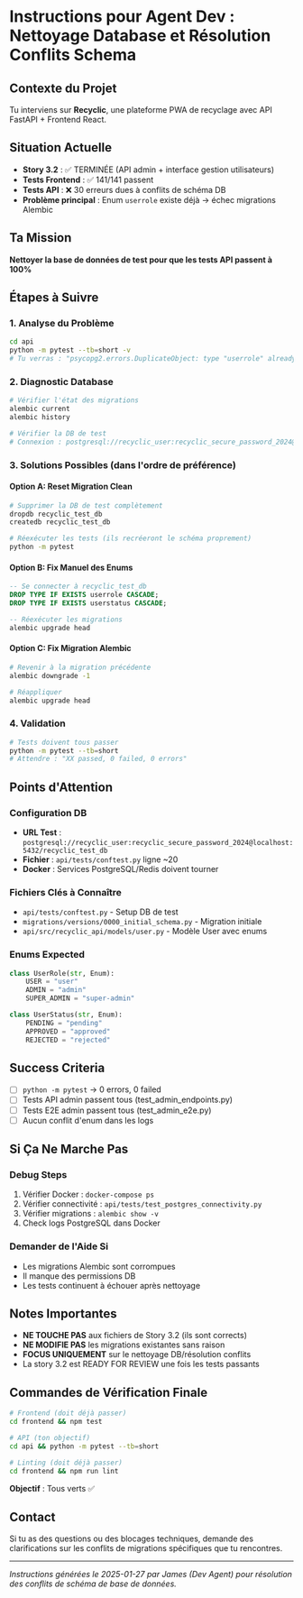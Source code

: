 # Instructions pour Agent Dev : Nettoyage Database et Résolution Conflits Schema

## Contexte du Projet
Tu interviens sur **Recyclic**, une plateforme PWA de recyclage avec API FastAPI + Frontend React.

## Situation Actuelle
- **Story 3.2** : ✅ TERMINÉE (API admin + interface gestion utilisateurs)
- **Tests Frontend** : ✅ 141/141 passent
- **Tests API** : ❌ 30 erreurs dues à conflits de schéma DB
- **Problème principal** : Enum `userrole` existe déjà → échec migrations Alembic

## Ta Mission
**Nettoyer la base de données de test pour que les tests API passent à 100%**

## Étapes à Suivre

### 1. Analyse du Problème
```bash
cd api
python -m pytest --tb=short -v
# Tu verras : "psycopg2.errors.DuplicateObject: type "userrole" already exists"
```

### 2. Diagnostic Database
```bash
# Vérifier l'état des migrations
alembic current
alembic history

# Vérifier la DB de test
# Connexion : postgresql://recyclic_user:recyclic_secure_password_2024@localhost:5432/recyclic_test_db
```

### 3. Solutions Possibles (dans l'ordre de préférence)

#### Option A: Reset Migration Clean
```bash
# Supprimer la DB de test complètement
dropdb recyclic_test_db
createdb recyclic_test_db

# Réexécuter les tests (ils recréeront le schéma proprement)
python -m pytest
```

#### Option B: Fix Manuel des Enums
```sql
-- Se connecter à recyclic_test_db
DROP TYPE IF EXISTS userrole CASCADE;
DROP TYPE IF EXISTS userstatus CASCADE;

-- Réexécuter les migrations
alembic upgrade head
```

#### Option C: Fix Migration Alembic
```bash
# Revenir à la migration précédente
alembic downgrade -1

# Réappliquer
alembic upgrade head
```

### 4. Validation
```bash
# Tests doivent tous passer
python -m pytest --tb=short
# Attendre : "XX passed, 0 failed, 0 errors"
```

## Points d'Attention

### Configuration DB
- **URL Test** : `postgresql://recyclic_user:recyclic_secure_password_2024@localhost:5432/recyclic_test_db`
- **Fichier** : `api/tests/conftest.py` ligne ~20
- **Docker** : Services PostgreSQL/Redis doivent tourner

### Fichiers Clés à Connaître
- `api/tests/conftest.py` - Setup DB de test
- `migrations/versions/0000_initial_schema.py` - Migration initiale
- `api/src/recyclic_api/models/user.py` - Modèle User avec enums

### Enums Expected
```python
class UserRole(str, Enum):
    USER = "user"
    ADMIN = "admin"
    SUPER_ADMIN = "super-admin"

class UserStatus(str, Enum):
    PENDING = "pending"
    APPROVED = "approved"
    REJECTED = "rejected"
```

## Success Criteria
- [ ] `python -m pytest` → 0 errors, 0 failed
- [ ] Tests API admin passent tous (test_admin_endpoints.py)
- [ ] Tests E2E admin passent tous (test_admin_e2e.py)
- [ ] Aucun conflit d'enum dans les logs

## Si Ça Ne Marche Pas

### Debug Steps
1. Vérifier Docker : `docker-compose ps`
2. Vérifier connectivité : `api/tests/test_postgres_connectivity.py`
3. Vérifier migrations : `alembic show -v`
4. Check logs PostgreSQL dans Docker

### Demander de l'Aide Si
- Les migrations Alembic sont corrompues
- Il manque des permissions DB
- Les tests continuent à échouer après nettoyage

## Notes Importantes
- **NE TOUCHE PAS** aux fichiers de Story 3.2 (ils sont corrects)
- **NE MODIFIE PAS** les migrations existantes sans raison
- **FOCUS UNIQUEMENT** sur le nettoyage DB/résolution conflits
- La story 3.2 est READY FOR REVIEW une fois les tests passants

## Commandes de Vérification Finale
```bash
# Frontend (doit déjà passer)
cd frontend && npm test

# API (ton objectif)
cd api && python -m pytest --tb=short

# Linting (doit déjà passer)
cd frontend && npm run lint
```

**Objectif** : Tous verts ✅

## Contact
Si tu as des questions ou des blocages techniques, demande des clarifications sur les conflits de migrations spécifiques que tu rencontres.

---
*Instructions générées le 2025-01-27 par James (Dev Agent) pour résolution des conflits de schéma de base de données.*